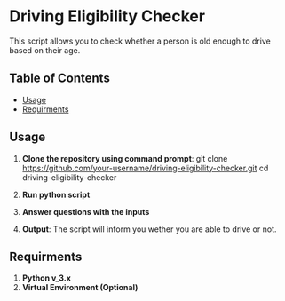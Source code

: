 # Driving Eligibility Checker

This script allows you to check whether a person is old enough to drive based on their age.

## Table of Contents

- [Usage](#usage)
- [Requirments](#requirments)


## Usage

1. **Clone the repository using command prompt**:
   git clone https://github.com/your-username/driving-eligibility-checker.git
   cd driving-eligibility-checker

2. **Run python script**

3. **Answer questions with the inputs**

4. **Output**:
   The script will inform you wether you are able to drive or not.

## Requirments 

1. **Python v_3.x**
2. **Virtual Environment (Optional)**



   

